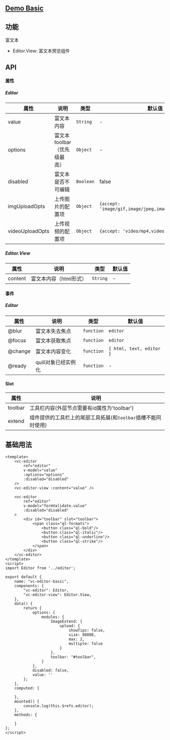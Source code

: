 ## [Demo Basic](https://wya-team.github.io/wya-vc/dist/editor/basic.html)
## 功能
富文本

- Editor.View: 富文本预览组件

## API

#### 属性
##### Editor
属性 | 说明 | 类型 | 默认值
---|---|---|---
value | 富文本内容 | `String` | -
options | 富文本toolbar（优先级最高） | `Object` | -
disabled | 富文本是否不可编辑 | `Boolean` | false
imgUploadOpts | 上传图片的配置项 | `Object` | `{accept: 'image/gif,image/jpeg,image/jpg,image/png'}`
videoUploadOpts | 上传视频的配置项 | `Object` | `{accept: 'video/mp4,video/webm,video/ogg'}`

##### Editor.View
属性 | 说明 | 类型 | 默认值
---|---|---|---
content | 富文本内容（html形式） | `String` | -

#### 事件
##### Editor
属性 | 说明 | 类型 | 默认值
---|---|---|---
@blur | 富文本失去焦点 | `function` | `editor`
@focus | 富文本获取焦点 | `function` | `editor`
@change | 富文本内容变化 | `function` | `{ html, text, editor }`
@ready | quill对象已经实例化 | `function` | -

#### Slot
属性 | 说明
---|---
toolbar | 工具栏内容(外层节点需要有id属性为'toolbar')
extend | 组件提供的工具栏上的尾部工具拓展(和`toolbar`插槽不能同时使用)

## 基础用法

```vue
<template>
    <vc-editor 
        ref="editor"
        v-model="value"
        :options="options"
        :disabled="disabled"
    />
    <vc-editor-view :content="value" />

    <vc-editor 
        ref="editor"
        v-model="formValidate.value"
        :disabled="disabled"
    >
        <div id="toolbar" slot="toolbar">
            <span class="ql-formats">
                <button class="ql-bold"/>
                <button class="ql-italic"/>
                <button class="ql-underline"/>
                <button class="ql-strike"/>
            </span>
        </div>
    </vc-editor>
</template>
<script>
import Editor from '../editor';

export default {
    name: "vc-editor-basic",
    components: {
        "vc-editor": Editor,
        "vc-editor-view": Editor.View,
    },
    data() {
        return {
            options: {
                modules: {
					ImageExtend: {
						upload: {
							showTips: false,
							size: 88888,
							max: 2,
							multiple: false
						}
					},
					toolbar: "#toolbar",
				}
            },
            disabled: false,
            value: ''
        };
    },
    computed: {
        
    },
    mounted() {
        console.log(this.$refs.editor);
    },
    methods: {
        
    }
};
</script>

```